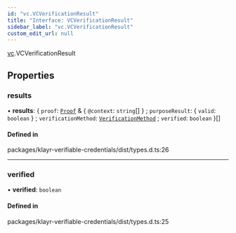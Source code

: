 ```yaml
---
id: "vc.VCVerificationResult"
title: "Interface: VCVerificationResult"
sidebar_label: "vc.VCVerificationResult"
custom_edit_url: null
---
```


[vc](../namespaces/vc.md).VCVerificationResult

## Properties

### results

• **results**: { `proof`: [`Proof`](vc.Proof.md) & { `@context`: `string`[]  } ; `purposeResult`: { `valid`: `boolean`  } ; `verificationMethod`: [`VerificationMethod`](did.VerificationMethod.md) ; `verified`: `boolean`  }[]

#### Defined in

packages/klayr-verifiable-credentials/dist/types.d.ts:26

___

### verified

• **verified**: `boolean`

#### Defined in

packages/klayr-verifiable-credentials/dist/types.d.ts:25
